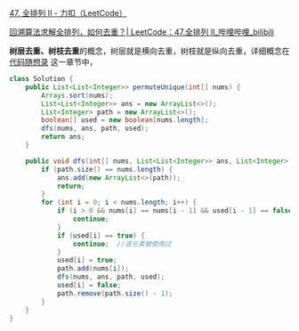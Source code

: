 [47. 全排列 II - 力扣（LeetCode）](https://leetcode.cn/problems/permutations-ii/description/)





[回溯算法求解全排列，如何去重？| LeetCode：47.全排列 II_哔哩哔哩_bilibili](https://www.bilibili.com/video/BV1R84y1i7Tm/?vd_source=96c1635797a0d7626fb60e973a29da38)





**树层去重、树枝去重**的概念，树层就是横向去重，树枝就是纵向去重，详细概念在[代码随想录](https://www.programmercarl.com/0040.组合总和II.html#思路) 这一章节中，





```java
class Solution {
    public List<List<Integer>> permuteUnique(int[] nums) {
        Arrays.sort(nums);
        List<List<Integer>> ans = new ArrayList<>();
        List<Integer> path = new ArrayList<>();
        boolean[] used = new boolean[nums.length];
        dfs(nums, ans, path, used);
        return ans;
    }

    public void dfs(int[] nums, List<List<Integer>> ans, List<Integer> path, boolean[] used) {
        if (path.size() == nums.length) {
            ans.add(new ArrayList<>(path));
            return;
        }
        for (int i = 0; i < nums.length; i++) {
            if (i > 0 && nums[i] == nums[i - 1] && used[i - 1] == false) {  //遇到重复树层
                continue;
            }
            if (used[i] == true) {
                continue;  //该元素被使用过
            }
            used[i] = true;
            path.add(nums[i]);
            dfs(nums, ans, path, used);
            used[i] = false;
            path.remove(path.size() - 1);
        }
    }
}
```